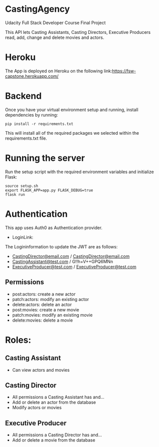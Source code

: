 # CastingAgency
Udacity Full Stack Developer Course Final Project

This API lets Casting Assistants, Casting Directors, Executive Producers read, add, change and delete movies and actors.

# Heroku
The App is deployed on Heroku on the following link:https://fsw-capstone.herokuapp.com/

# Backend
Once you have your virtual environment setup and running, install dependencies by running:
```
pip install -r requirements.txt
```
This will install all of the required packages we selected within the requirements.txt file.

# Running the server
Run the setup script with the required environment variables and initialize Flask:
```
source setup.sh
export FLASK_APP=app.py FLASK_DEBUG=true
flask run 
```

# Authentication
This app uses Auth0 as Authentication provider.
- LoginLink: 

The Logininformation to update the JWT are as follows:
- CastingDirector@email.com / CastingDirector@email.com 
- CastingAssistant@test.com / G!!h+V++GPQ6MNn
- ExecutiveProducer@test.com / ExecutiveProducer@test.com

## Permissions
- post:actors: create a new actor
- patch:actors: modify an existing actor
- delete:actors: delete an actor
- post:movies: create a new movie
- patch:movies: modify an existing movie
- delete:movies: delete a movie  


# Roles:
## Casting Assistant
- Can view actors and movies

## Casting Director
- All permissions a Casting Assistant has and…
- Add or delete an actor from the database
- Modify actors or movies

## Executive Producer
- All permissions a Casting Director has and…
- Add or delete a movie from the database